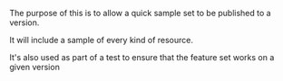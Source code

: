 The purpose of this is to allow a quick sample set to be published to a version.

It will include a sample of every kind of resource.

It's also used as part of a test to ensure that the feature set works on a given version